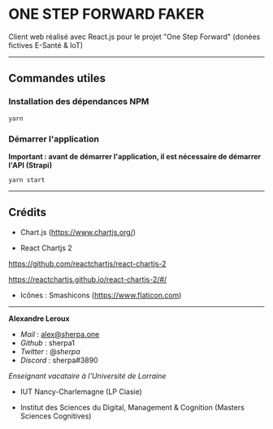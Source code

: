 # ONE STEP FORWARD FAKER

Client web réalisé avec React.js pour le projet "One Step Forward" (donées fictives E-Santé & IoT)

---
## Commandes utiles

### Installation des dépendances NPM

```
yarn
```

### Démarrer l'application

__Important : avant de démarrer l'application, il est nécessaire de démarrer l'API (Strapi)__

```
yarn start
```

---
## Crédits

- Chart.js (https://www.chartjs.org/)

- React Chartjs 2

https://github.com/reactchartjs/react-chartjs-2

https://reactchartjs.github.io/react-chartjs-2/#/

- Icônes : Smashicons (https://www.flaticon.com)

---

**Alexandre Leroux**

- _Mail_ : alex@sherpa.one
- _Github_ : sherpa1
- _Twitter_ : @_sherpa_
- _Discord_ : sherpa#3890

_Enseignant vacataire à l'Université de Lorraine_

- IUT Nancy-Charlemagne (LP Ciasie)

- Institut des Sciences du Digital, Management & Cognition (Masters Sciences Cognitives)